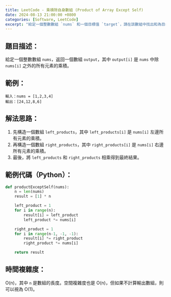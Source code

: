 ```yaml
---
title: LeetCode - 乘積除自身數組 (Product of Array Except Self)
date: 2024-08-13 21:00:00 +0800
categories: [Software, LeetCode]
excerpt: "給定一個整數數組 `nums` 和一個目標值 `target`，請在該數組中找出和為目標值的那兩個整數，並返回它們的索引"
---
```


## **題目描述**：
給定一個整數數組 `nums`，返回一個數組 `output`，其中 `output[i]` 是 `nums` 中除 `nums[i]` 之外的所有元素的乘積。

## **範例**：
   ```
   輸入：nums = [1,2,3,4]
   輸出：[24,12,8,6]
   ```

## **解法思路**：
   1. 先構造一個數組 `left_products`，其中 `left_products[i]` 是 `nums[i]` 左邊所有元素的乘積。
   2. 再構造一個數組 `right_products`，其中 `right_products[i]` 是 `nums[i]` 右邊所有元素的乘積。
   3. 最後，將 `left_products` 和 `right_products` 相乘得到最終結果。

## **範例代碼**（Python）：
   ```python
   def productExceptSelf(nums):
       n = len(nums)
       result = [1] * n

       left_product = 1
       for i in range(n):
           result[i] = left_product
           left_product *= nums[i]

       right_product = 1
       for i in range(n-1, -1, -1):
           result[i] *= right_product
           right_product *= nums[i]

       return result
   ```

## **時間複雜度**：
O(n)，其中 `n` 是數組的長度。空間複雜度也是 O(n)，但如果不計算輸出數組，則可以視為 O(1)。

